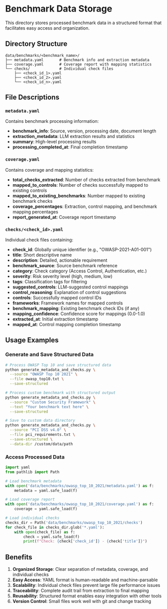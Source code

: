 # Benchmark Data Storage

This directory stores processed benchmark data in a structured format that facilitates easy access and organization.

## Directory Structure

```
data/benchmarks/<benchmark_name>/
├── metadata.yaml       # Benchmark info and extraction metadata  
├── coverage.yaml       # Coverage report with mapping statistics
└── checks/             # Individual check files
    ├── <check_id_1>.yaml
    ├── <check_id_2>.yaml
    └── <check_id_n>.yaml
```

## File Descriptions

### `metadata.yaml`
Contains benchmark processing information:
- **benchmark_info**: Source, version, processing date, document length
- **extraction_metadata**: LLM extraction results and statistics  
- **summary**: High-level processing results
- **processing_completed_at**: Final completion timestamp

### `coverage.yaml`
Contains coverage and mapping statistics:
- **total_checks_extracted**: Number of checks extracted from benchmark
- **mapped_to_controls**: Number of checks successfully mapped to existing controls
- **mapped_to_existing_benchmarks**: Number mapped to existing benchmark checks
- **coverage_percentages**: Extraction, control mapping, and benchmark mapping percentages
- **report_generated_at**: Coverage report timestamp

### `checks/<check_id>.yaml`
Individual check files containing:
- **check_id**: Globally unique identifier (e.g., "OWASP-2021-A01-001")
- **title**: Short descriptive name
- **description**: Detailed, actionable requirement
- **benchmark_source**: Source benchmark reference
- **category**: Check category (Access Control, Authentication, etc.)
- **severity**: Risk severity level (high, medium, low)
- **tags**: Classification tags for filtering
- **suggested_controls**: LLM-suggested control mappings
- **control_reasoning**: Explanation of control suggestions
- **controls**: Successfully mapped control IDs
- **frameworks**: Framework names for mapped controls
- **benchmark_mapping**: Existing benchmark check IDs (if any)
- **mapping_confidence**: Confidence score for mappings (0.0-1.0)
- **extracted_at**: Initial extraction timestamp
- **mapped_at**: Control mapping completion timestamp

## Usage Examples

### Generate and Save Structured Data
```bash
# Process OWASP Top 10 and save structured data
python generate_metadata_and_checks.py \
  --source "OWASP Top 10 2021" \
  --file owasp_top10.txt \
  --save-structured

# Process custom benchmark with structured output  
python generate_metadata_and_checks.py \
  --source "Custom Security Framework" \
  --text "Your benchmark text here" \
  --save-structured

# Save to custom data directory
python generate_metadata_and_checks.py \
  --source "PCI DSS v4.0" \
  --file pci_requirements.txt \
  --save-structured \
  --data-dir /custom/data/path
```

### Access Processed Data
```python
import yaml
from pathlib import Path

# Load benchmark metadata
with open('data/benchmarks/owasp_top_10_2021/metadata.yaml') as f:
    metadata = yaml.safe_load(f)

# Load coverage report  
with open('data/benchmarks/owasp_top_10_2021/coverage.yaml') as f:
    coverage = yaml.safe_load(f)

# Load individual checks
checks_dir = Path('data/benchmarks/owasp_top_10_2021/checks')
for check_file in checks_dir.glob('*.yaml'):
    with open(check_file) as f:
        check = yaml.safe_load(f)
        print(f"Check: {check['check_id']} - {check['title']}")
```

## Benefits

1. **Organized Storage**: Clear separation of metadata, coverage, and individual checks
2. **Easy Access**: YAML format is human-readable and machine-parsable  
3. **Scalability**: Individual check files prevent large file performance issues
4. **Traceability**: Complete audit trail from extraction to final mapping
5. **Reusability**: Structured format enables easy integration with other tools
6. **Version Control**: Small files work well with git and change tracking
